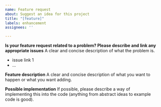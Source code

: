 ```yaml
---
name: Feature request
about: Suggest an idea for this project
title: "[feature]"
labels: enhancement
assignees: ''

---
```


**Is your feature request related to a problem? Please describe and link any appropriate issues**
A clear and concise description of what the problem is.
* issue link 1
* ...

**Feature description**
A clear and concise description of what you want to happen or what you want adding.

**Possible implementation**
If possible, please describe a way of implementing this into the code (anything from abstract ideas to example code is good).
